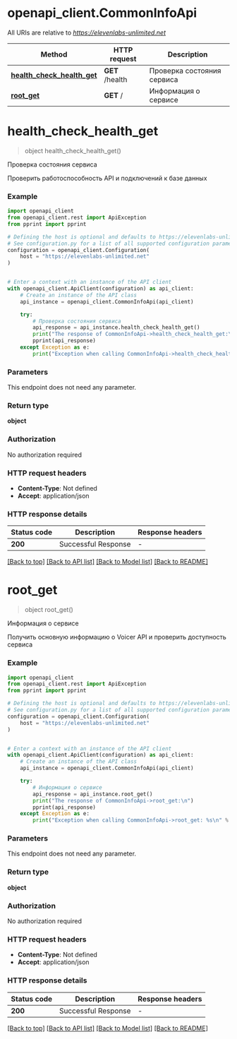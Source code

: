 # openapi_client.CommonInfoApi

All URIs are relative to *https://elevenlabs-unlimited.net*

Method | HTTP request | Description
------------- | ------------- | -------------
[**health_check_health_get**](CommonInfoApi.md#health_check_health_get) | **GET** /health | Проверка состояния сервиса
[**root_get**](CommonInfoApi.md#root_get) | **GET** / | Информация о сервисе


# **health_check_health_get**
> object health_check_health_get()

Проверка состояния сервиса

Проверить работоспособность API и подключений к базе данных

### Example


```python
import openapi_client
from openapi_client.rest import ApiException
from pprint import pprint

# Defining the host is optional and defaults to https://elevenlabs-unlimited.net
# See configuration.py for a list of all supported configuration parameters.
configuration = openapi_client.Configuration(
    host = "https://elevenlabs-unlimited.net"
)


# Enter a context with an instance of the API client
with openapi_client.ApiClient(configuration) as api_client:
    # Create an instance of the API class
    api_instance = openapi_client.CommonInfoApi(api_client)

    try:
        # Проверка состояния сервиса
        api_response = api_instance.health_check_health_get()
        print("The response of CommonInfoApi->health_check_health_get:\n")
        pprint(api_response)
    except Exception as e:
        print("Exception when calling CommonInfoApi->health_check_health_get: %s\n" % e)
```



### Parameters

This endpoint does not need any parameter.

### Return type

**object**

### Authorization

No authorization required

### HTTP request headers

 - **Content-Type**: Not defined
 - **Accept**: application/json

### HTTP response details

| Status code | Description | Response headers |
|-------------|-------------|------------------|
**200** | Successful Response |  -  |

[[Back to top]](#) [[Back to API list]](../README.md#documentation-for-api-endpoints) [[Back to Model list]](../README.md#documentation-for-models) [[Back to README]](../README.md)

# **root_get**
> object root_get()

Информация о сервисе

Получить основную информацию о Voicer API и проверить доступность сервиса

### Example


```python
import openapi_client
from openapi_client.rest import ApiException
from pprint import pprint

# Defining the host is optional and defaults to https://elevenlabs-unlimited.net
# See configuration.py for a list of all supported configuration parameters.
configuration = openapi_client.Configuration(
    host = "https://elevenlabs-unlimited.net"
)


# Enter a context with an instance of the API client
with openapi_client.ApiClient(configuration) as api_client:
    # Create an instance of the API class
    api_instance = openapi_client.CommonInfoApi(api_client)

    try:
        # Информация о сервисе
        api_response = api_instance.root_get()
        print("The response of CommonInfoApi->root_get:\n")
        pprint(api_response)
    except Exception as e:
        print("Exception when calling CommonInfoApi->root_get: %s\n" % e)
```



### Parameters

This endpoint does not need any parameter.

### Return type

**object**

### Authorization

No authorization required

### HTTP request headers

 - **Content-Type**: Not defined
 - **Accept**: application/json

### HTTP response details

| Status code | Description | Response headers |
|-------------|-------------|------------------|
**200** | Successful Response |  -  |

[[Back to top]](#) [[Back to API list]](../README.md#documentation-for-api-endpoints) [[Back to Model list]](../README.md#documentation-for-models) [[Back to README]](../README.md)

